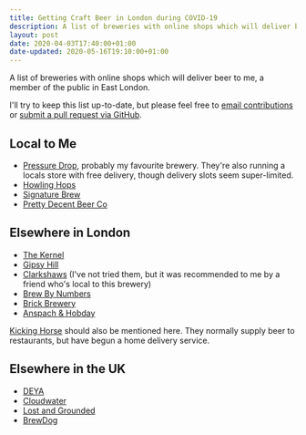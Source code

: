 ```yaml
---
title: Getting Craft Beer in London during COVID-19
description: A list of breweries with online shops which will deliver beer to me, a member of the public in East London.
layout: post
date: 2020-04-03T17:40:00+01:00
date-updated: 2020-05-16T19:10:00+01:00
---
```


A list of breweries with online shops which will deliver beer to me, a member of the public in East London.

I'll try to keep this list up-to-date, but please feel free to [email contributions](mailto:craiga@craiga.id.au) or [submit a pull request via GitHub](https://github.com/craiga/craiga.id.au/edit/master/_lists/covid-19-breweries.markdown).

## Local to Me

* [Pressure Drop](https://pressuredropbrewing.co.uk), probably my favourite brewery. They're also running a locals store with free delivery, though delivery slots seem super-limited.
* [Howling Hops](https://www.howlinghops.co.uk/shop/)
* [Signature Brew](https://www.signaturebrew.co.uk/collections/live)
* [Pretty Decent Beer Co](https://www.prettydecentbeer.co)

## Elsewhere in London

* [The Kernel](https://store.thekernelbrewery.com)
* [Gipsy Hill](https://gipsyhillbrew.com)
* [Clarkshaws](https://www.clarkshaws.co.uk/shop.html) (I've not tried them, but it was recommended to me by a friend who's local to this brewery)
* [Brew By Numbers](https://www.brewbynumbers.com)
* [Brick Brewery](https://www.brickbrewery.co.uk)
* [Anspach & Hobday](https://www.anspachandhobday.com)

[Kicking Horse](https://kicking-horse-craft-beer-merchants.myshopify.com) should also be mentioned here. They normally supply beer to restaurants, but have begun a home delivery service.

## Elsewhere in the UK

* [DEYA](https://shop.deyabrewing.com)
* [Cloudwater](https://shop.cloudwaterbrew.co)
* [Lost and Grounded](https://www.lostandgroundedstore.co.uk)
* [BrewDog](https://www.brewdog.com/uk/shop)
